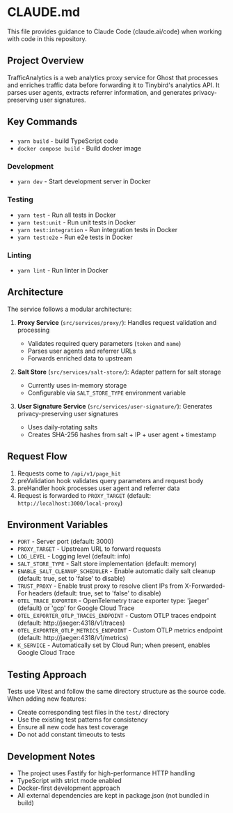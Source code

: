 # CLAUDE.md

This file provides guidance to Claude Code (claude.ai/code) when working with code in this repository.

## Project Overview

TrafficAnalytics is a web analytics proxy service for Ghost that processes and enriches traffic data before forwarding it to Tinybird's analytics API. It parses user agents, extracts referrer information, and generates privacy-preserving user signatures.

## Key Commands

###
- `yarn build` - build TypeScript code
- `docker compose build` - Build docker image

### Development
- `yarn dev` - Start development server in Docker

### Testing
- `yarn test` - Run all tests in Docker
- `yarn test:unit` - Run unit tests in Docker
- `yarn test:integration` - Run integration tests in Docker
- `yarn test:e2e` - Run e2e tests in Docker

### Linting
- `yarn lint` - Run linter in Docker

## Architecture

The service follows a modular architecture:

1. **Proxy Service** (`src/services/proxy/`): Handles request validation and processing
   - Validates required query parameters (`token` and `name`)
   - Parses user agents and referrer URLs
   - Forwards enriched data to upstream

2. **Salt Store** (`src/services/salt-store/`): Adapter pattern for salt storage
   - Currently uses in-memory storage
   - Configurable via `SALT_STORE_TYPE` environment variable

3. **User Signature Service** (`src/services/user-signature/`): Generates privacy-preserving user signatures
   - Uses daily-rotating salts
   - Creates SHA-256 hashes from salt + IP + user agent + timestamp

## Request Flow

1. Requests come to `/api/v1/page_hit`
2. preValidation hook validates query parameters and request body
3. preHandler hook processes user agent and referrer data
4. Request is forwarded to `PROXY_TARGET` (default: `http://localhost:3000/local-proxy`)

## Environment Variables

- `PORT` - Server port (default: 3000)
- `PROXY_TARGET` - Upstream URL to forward requests
- `LOG_LEVEL` - Logging level (default: info)
- `SALT_STORE_TYPE` - Salt store implementation (default: memory)
- `ENABLE_SALT_CLEANUP_SCHEDULER` - Enable automatic daily salt cleanup (default: true, set to 'false' to disable)
- `TRUST_PROXY` - Enable trust proxy to resolve client IPs from X-Forwarded-For headers (default: true, set to 'false' to disable)
- `OTEL_TRACE_EXPORTER` - OpenTelemetry trace exporter type: 'jaeger' (default) or 'gcp' for Google Cloud Trace
- `OTEL_EXPORTER_OTLP_TRACES_ENDPOINT` - Custom OTLP traces endpoint (default: http://jaeger:4318/v1/traces)
- `OTEL_EXPORTER_OTLP_METRICS_ENDPOINT` - Custom OTLP metrics endpoint (default: http://jaeger:4318/v1/metrics)
- `K_SERVICE` - Automatically set by Cloud Run; when present, enables Google Cloud Trace

## Testing Approach

Tests use Vitest and follow the same directory structure as the source code. When adding new features:
- Create corresponding test files in the `test/` directory
- Use the existing test patterns for consistency
- Ensure all new code has test coverage
- Do not add constant timeouts to tests

## Development Notes

- The project uses Fastify for high-performance HTTP handling
- TypeScript with strict mode enabled
- Docker-first development approach
- All external dependencies are kept in package.json (not bundled in build)